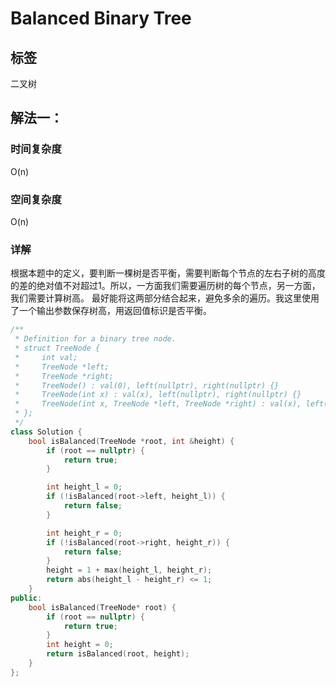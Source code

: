 # Balanced Binary Tree

## 标签
二叉树

## 解法一：

### 时间复杂度
O(n)

### 空间复杂度
O(n)

### 详解
根据本题中的定义，要判断一棵树是否平衡，需要判断每个节点的左右子树的高度的差的绝对值不对超过1。所以，一方面我们需要遍历树的每个节点，另一方面，我们需要计算树高。
最好能将这两部分结合起来，避免多余的遍历。我这里使用了一个输出参数保存树高，用返回值标识是否平衡。

```c++
/**
 * Definition for a binary tree node.
 * struct TreeNode {
 *     int val;
 *     TreeNode *left;
 *     TreeNode *right;
 *     TreeNode() : val(0), left(nullptr), right(nullptr) {}
 *     TreeNode(int x) : val(x), left(nullptr), right(nullptr) {}
 *     TreeNode(int x, TreeNode *left, TreeNode *right) : val(x), left(left), right(right) {}
 * };
 */
class Solution {
    bool isBalanced(TreeNode *root, int &height) {
        if (root == nullptr) {
            return true;
        }

        int height_l = 0;
        if (!isBalanced(root->left, height_l)) {
            return false;
        }

        int height_r = 0;
        if (!isBalanced(root->right, height_r)) {
            return false;
        }
        height = 1 + max(height_l, height_r);
        return abs(height_l - height_r) <= 1;
    }
public:
    bool isBalanced(TreeNode* root) {
        if (root == nullptr) {
            return true;
        }
        int height = 0;
        return isBalanced(root, height);
    }
};
```

